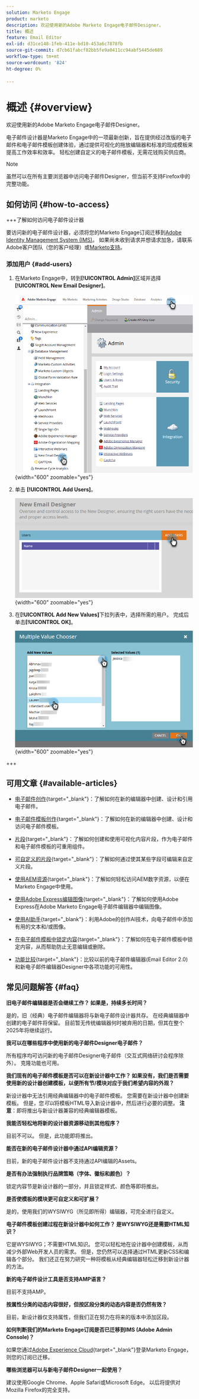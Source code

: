 ```yaml
---
solution: Marketo Engage
product: marketo
description: 欢迎使用新的Adobe Marketo Engage电子邮件Designer。
title: 概述
feature: Email Editor
exl-id: d31ce148-1feb-411e-bd10-453a6c7878fb
source-git-commit: d7cb61fabcf82bb5fe9a0411cc94abf5445de689
workflow-type: tm+mt
source-wordcount: '824'
ht-degree: 0%

---
```


# 概述 {#overview}

欢迎使用新的Adobe Marketo Engage电子邮件Designer。

电子邮件设计器是Marketo Engage中的一项最新创新，旨在提供经过改版的电子邮件和电子邮件模板创建体验，通过提供可视化的拖放编辑器和标准的现成模板来提高工作效率和效率。 轻松创建自定义的电子邮件模板，无需花钱购买供应商。

>[!NOTE]
>
>虽然可以在所有主要浏览器中访问电子邮件Designer，但当前不支持Firefox中的完整功能。

## 如何访问 {#how-to-access}

+++了解如何访问电子邮件设计器

要访问新的电子邮件设计器，必须将您的Marketo Engage订阅迁移到[Adobe Identity Management System (IMS)](https://experienceleague.adobe.com/zh-hans/docs/marketo/using/product-docs/administration/marketo-with-adobe-identity/adobe-identity-management-overview)。 如果尚未收到请求并想请求加急，请联系Adobe客户团队（您的客户经理）或[Marketo支持](https://nation.marketo.com/t5/support/ct-p/Support)。

### 添加用户 {#add-users}

1. 在Marketo Engage中，转到&#x200B;**[!UICONTROL Admin]**&#x200B;区域并选择&#x200B;**[!UICONTROL New Email Designer]**。

   ![在管理员的左侧导航栏中选择新电子邮件Designer](assets/overview-1.png){width="600" zoomable="yes"}

1. 单击 **[!UICONTROL Add Users]**。

   ![“添加用户”按钮](assets/overview-2.png){width="600" zoomable="yes"}

1. 在&#x200B;**[!UICONTROL Add New Values]**&#x200B;下拉列表中，选择所需的用户。 完成后单击&#x200B;**[!UICONTROL OK]**。

   ![从列表中选择用户](assets/overview-3.png){width="600" zoomable="yes"}

+++

## 可用文章 {#available-articles}

* [电子邮件创作](/help/marketo/product-docs/email-marketing/email-designer/email-authoring.md){target="_blank"}：了解如何在新的编辑器中创建、设计和引用电子邮件。

* [电子邮件模板创作](/help/marketo/product-docs/email-marketing/email-designer/email-template-authoring.md){target="_blank"}：了解如何在新的编辑器中创建、设计和访问电子邮件模板。

* [片段](/help/marketo/product-docs/email-marketing/email-designer/fragments.md){target="_blank"}：了解如何创建和使用可视化内容片段，作为电子邮件和电子邮件模板的可重用组件。

* [可自定义的片段](/help/marketo/product-docs/email-marketing/email-designer/customizable-fragments.md){target="_blank"}：了解如何通过使其某些字段可编辑来自定义片段。

* [使用AEM资源](/help/marketo/product-docs/email-marketing/email-designer/aem-assets.md){target="_blank"}：了解如何轻松访问AEM数字资源，以便在Marketo Engage中使用。

* [使用Adobe Express编辑图像](/help/marketo/product-docs/email-marketing/email-designer/edit-images-adobe-express.md){target="_blank"}：了解如何使用Adobe Express在Adobe Marketo Engage电子邮件编辑器中编辑图像。

* [使用AI助手](/help/marketo/product-docs/email-marketing/email-designer/ai-assistant.md){target="_blank"}：利用Adobe的创作AI技术，向电子邮件中添加有用的文本和/或图像。

* [在电子邮件模板中锁定内容](/help/marketo/product-docs/email-marketing/email-designer/content-locking.md){target="_blank"}：了解如何在电子邮件模板中锁定内容，从而帮助防止无意编辑或删除。

* [功能比较](/help/marketo/product-docs/email-marketing/email-designer/feature-comparison.md){target="_blank"}：比较以前的电子邮件编辑器(Email Editor 2.0)和新电子邮件编辑器Designer中各项功能的可用性。

## 常见问题解答 {#faq}

**旧电子邮件编辑器是否会继续工作？ 如果是，持续多长时间？**

是的，旧（经典）电子邮件编辑器将与新电子邮件设计器共存。 在经典编辑器中创建的电子邮件将保留。 目前暂无传统编辑器何时被弃用的日期，但其在整个2025年将继续运行。

**我可以在哪些程序中使用新的电子邮件Designer电子邮件？**

所有程序均可访问新的电子邮件Designer电子邮件（交互式网络研讨会程序除外）。 克隆功能也可用。

**我们现有的电子邮件模板是否可以在新设计器中工作？ 如果没有，我们是否需要使用新的设计器创建模板，以便所有节/模块对应于我们希望内容的外观？**

新设计器中无法引用经典编辑器中的电子邮件模板。 您需要在新设计器中创建新模板。 但是，您&#x200B;_可以_&#x200B;将模板HTML导入新设计器中，然后进行必要的调整。 **注意**：即将推出与新设计器兼容的经典编辑器模板。

**我能否轻松地将新的设计器资源移动到其他程序？**

目前不可以。 但是，此功能即将推出。

**能否在新的电子邮件设计器中通过API编辑资源？**

目前，新的电子邮件设计器不支持通过API编辑的Assets。

**是否有办法强制执行品牌策略（字体、徽标和颜色）？**

锁定内容节是新设计器的一部分，并且锁定样式、颜色等即将推出。

**是否使模板的模块更可自定义和可扩展？**

是的，使用我们的WYSIWYG（所见即所得）编辑器，可完全进行自定义。

**电子邮件模板创建过程在新设计器中如何工作？ 是WYSIWYG还是需要HTML知识？**

它是WYSIWYG；不需要HTML知识。 您可以轻松地在设计器中创建模板，从而减少外部Web开发人员的需求。 但是，您仍然可以选择通过HTML更新CSS和编辑各个部分。 我们还正在努力研究一种将模板从经典编辑器轻松迁移到新设计器的方法。

**新的电子邮件设计工具是否支持AMP语言？**

目前不支持AMP。

**按属性分类的动态内容很好，但按区段分类的动态内容是否仍然有效？**

目前，新设计器仅支持属性，但我们正在努力在将来的版本中添加区段。

**如何判断我们的Marketo Engage订阅是否已迁移到IMS (Adobe Admin Console)？**

如果您通过[Adobe Experience Cloud](https://experiencecloud.adobe.com/){target="_blank"}登录Marketo Engage，则您的订阅已迁移。

**哪些浏览器可以与新电子邮件Designer一起使用？**

建议使用Google Chrome、Apple Safari或Microsoft Edge。 以后将提供对Mozilla Firefox的完全支持。
